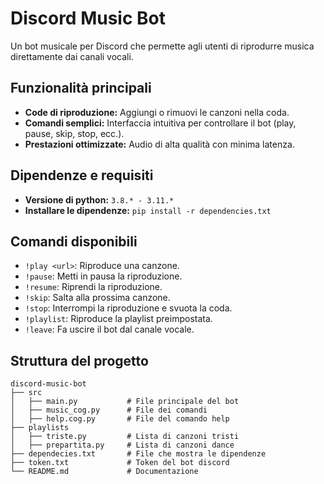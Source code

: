 # Discord Music Bot 

Un bot musicale per Discord che permette agli utenti di riprodurre musica direttamente dai canali vocali.

## Funzionalità principali 

- **Code di riproduzione:** Aggiungi o rimuovi le canzoni nella coda.
- **Comandi semplici:** Interfaccia intuitiva per controllare il bot (play, pause, skip, stop, ecc.).
- **Prestazioni ottimizzate:** Audio di alta qualità con minima latenza.

## Dipendenze e requisiti

- **Versione di python:** `3.8.* - 3.11.*`
- **Installare le dipendenze:** `pip install -r dependencies.txt`

## Comandi disponibili 

- `!play <url>`: Riproduce una canzone.
- `!pause`: Metti in pausa la riproduzione.
- `!resume`: Riprendi la riproduzione.
- `!skip`: Salta alla prossima canzone.
- `!stop`: Interrompi la riproduzione e svuota la coda.
- `!playlist`: Riproduce la playlist preimpostata.
- `!leave`: Fa uscire il bot dal canale vocale.

## Struttura del progetto 

```
discord-music-bot
├── src
│   ├── main.py           # File principale del bot
│   ├── music_cog.py      # File dei comandi
│   ├── help.cog.py       # File del comando help
├── playlists
│   ├── triste.py         # Lista di canzoni tristi
│   ├── prepartita.py     # Lista di canzoni dance
├── dependecies.txt       # File che mostra le dipendenze
├── token.txt             # Token del bot discord
└── README.md             # Documentazione
```
